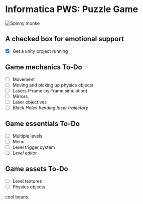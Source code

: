 # Informatica PWS: Puzzle Game

![Spinny monke](https://media2.giphy.com/media/v1.Y2lkPTc5MGI3NjExZGRmcXZ5b3hxM2QycGNkdzF3M29iNjN6dmE3N2lxdHk2bGlrM2gxbiZlcD12MV9pbnRlcm5hbF9naWZfYnlfaWQmY3Q9Zw/SDeVLvFCqFsSA/giphy.gif)

## A checked box for emotional support
- [x] Get a unity project running

## Game mechanics To-Do
- [ ] Movement
- [ ] Moving and picking up physics objects
- [ ] Lasers (Frame-by-frame simulation)
- [ ] Mirrors
- [ ] Laser objectives
- [ ] *Black Holes bending laser trajectory*

## Game essentials To-Do
- [ ] Multiple levels
- [ ] Menu
- [ ] Level trigger system
- [ ] *Level editor*

## Game assets To-Do
- [ ] Level textures
- [ ] Physics objects

cool beans.
